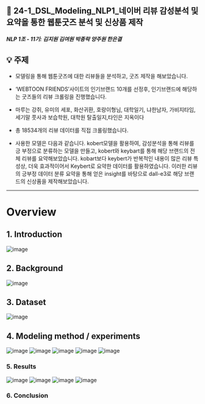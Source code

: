 ## 🍔 24-1_DSL_Modeling_NLP1_네이버 리뷰 감성분석 및 요약을 통한 웹툰굿즈 분석 및 신상품 제작
##### NLP 1조 - 11기: 김지원 김여원 박종락 양주원 한은결
## 💡 주제
* 모델링을 통해 웹툰굿즈에 대한 리뷰들을 분석하고, 굿즈 제작을 해보았습니다.
* ‘WEBTOON FRIENDS’사이트의 인기브랜드 10개를 선정후, 인기브랜드에 해당하는 굿즈들의 리뷰 크롤링을 진행했습니다.
* 마루는 강쥐, 유미의 세포, 화산귀환, 호랑이형님, 대학일기, 냐한남자, 가비지타임, 세기말 풋사과 보습학원, 대학원 탈출일지,타인은 지옥이다 
* 총 18534개의 리뷰 데이터를 직접 크롤링했습니다.

* 사용한 모델은 다음과 같습니다.
kobert모델을 활용하여, 감성분석을 통해 리뷰를 긍 부정으로 분류하는 모델을 만들고,
kobert와 keybart를 통해 해당 브랜드의 전체 리뷰를 요약해보았습니다.
kobart보다 keybert가 반복적인 내용이 많은 리뷰 특성상, 더욱 효과적이어서 Keybert로 요약한 데이터를 활용하였습니다.
이러한 리뷰의 긍부정 데이터 분류 요약을 통해 얻은 insight를 바탕으로 dall-e3로 해당 브랜드의 신상품을 제작해보았습니다.
---
# Overview

## 1. Introduction
![image](https://github.com/jwkim808/24-1_DSL_Modeling_NLP1_Webtoon_Merchandise_Analysis/assets/155510322/0fab4cd5-882b-4e50-81ca-1640bbcf1772)


## 2. Background
![image](https://github.com/jwkim808/24-1_DSL_Modeling_NLP1_Webtoon_Merchandise_Analysis/assets/155510322/ecd11e1c-25c3-4e2c-b59d-871566709eee)


## 3. Dataset
![image](https://github.com/jwkim808/24-1_DSL_Modeling_NLP1_Webtoon_Merchandise_Analysis/assets/155510322/6ae1cf4e-4006-4ee9-8a1f-219ff758a791)


## 4. Modeling method / experiments
![image](https://github.com/jwkim808/24-1_DSL_Modeling_NLP1_Webtoon_Merchandise_Analysis/assets/155510322/14655993-f567-473d-9403-97f6a4346f4b)
![image](https://github.com/jwkim808/24-1_DSL_Modeling_NLP1_Webtoon_Merchandise_Analysis/assets/155510322/000fdf49-43cf-4ef4-9d10-12cc2d456afe)
![image](https://github.com/jwkim808/24-1_DSL_Modeling_NLP1_Webtoon_Merchandise_Analysis/assets/155510322/438d2fb6-92b3-4273-9603-77f2f7321c9a)
![image](https://github.com/jwkim808/24-1_DSL_Modeling_NLP1_Webtoon_Merchandise_Analysis/assets/155510322/7032208f-5cce-4b7a-b35b-a1d95572993f)
![image](https://github.com/jwkim808/24-1_DSL_Modeling_NLP1_Webtoon_Merchandise_Analysis/assets/155510322/2918f575-34a4-4b88-98cd-7dca45d1f0c2)



### 5. Results
![image](https://github.com/jwkim808/24-1_DSL_Modeling_NLP1_Webtoon_Merchandise_Analysis/assets/155510322/b9940a74-2f7f-4d43-86ee-9ec0dea8493e)
![image](https://github.com/jwkim808/24-1_DSL_Modeling_NLP1_Webtoon_Merchandise_Analysis/assets/155510322/d5722cf3-1f69-42fd-9e96-ab5c6a8da3cc)
![image](https://github.com/jwkim808/24-1_DSL_Modeling_NLP1_Webtoon_Merchandise_Analysis/assets/155510322/a05b0f61-f47b-4724-856b-4967f83dadb4)
![image](https://github.com/jwkim808/24-1_DSL_Modeling_NLP1_Webtoon_Merchandise_Analysis/assets/155510322/292e74e2-20c5-4ca8-b3f0-4c95f161adf2)



### 6. Conclusion




